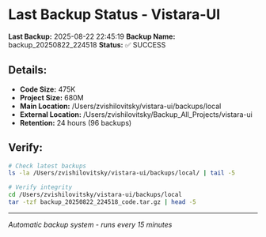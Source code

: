 # Last Backup Status - Vistara-UI

**Last Backup:** 2025-08-22 22:45:19
**Backup Name:** backup_20250822_224518
**Status:** ✅ SUCCESS

## Details:
- **Code Size:** 475K
- **Project Size:** 680M
- **Main Location:** /Users/zvishilovitsky/vistara-ui/backups/local
- **External Location:** /Users/zvishilovitsky/Backup_All_Projects/vistara-ui
- **Retention:** 24 hours (96 backups)

## Verify:
```bash
# Check latest backups
ls -la /Users/zvishilovitsky/vistara-ui/backups/local/ | tail -5

# Verify integrity
cd /Users/zvishilovitsky/vistara-ui/backups/local
tar -tzf backup_20250822_224518_code.tar.gz | head -5
```

---
*Automatic backup system - runs every 15 minutes*
